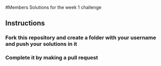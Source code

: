 #Members Solutions for the week 1 challenge

## Instructions
### Fork this repository and create a folder with your username and push your solutions in it
### Complete it by making a pull request
